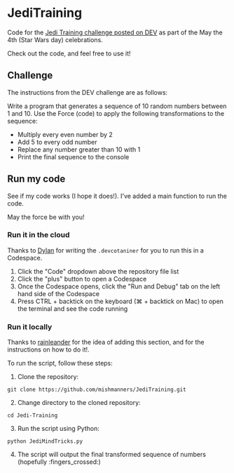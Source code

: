# JediTraining

Code for the [Jedi Training challenge posted on DEV](https://dev.to/devteam/jedi-training-challenge-5a48) as part of the May the 4th (Star Wars day) celebrations.

Check out the code, and feel free to use it!

## Challenge

The instructions from the DEV challenge are as follows:

Write a program that generates a sequence of 10 random numbers between 1 and 10.
Use the Force (code) to apply the following transformations to the sequence:

- Multiply every even number by 2
- Add 5 to every odd number
- Replace any number greater than 10 with 1
- Print the final sequence to the console

## Run my code

See if my code works (I hope it does!). I've added a main function to run the code.

May the force be with you!

### Run it in the cloud

Thanks to [Dylan](dylan-mccarthy) for writing the `.devcotaniner` for you to run this in a Codespace.

1. Click the "Code" dropdown above the repository file list
2. Click the "plus" button to open a Codespace
3. Once the Codespace opens, click the "Run and Debug" tab on the left hand side of the Codespace
4. Press CTRL + backtick on the keyboard (⌘ + backtick on Mac) to open the terminal and see the code running

### Run it locally

Thanks to [rainleander](https://github.com/rainleander/may-the-fourth/blob/main/README.md) for the idea of adding this section, and for the instructions on how to do it!.

To run the script, follow these steps:

1. Clone the repository:

```
git clone https://github.com/mishmanners/JediTraining.git
```

2. Change directory to the cloned repository:

```
cd Jedi-Training
```

3. Run the script using Python:

```
python JediMindTricks.py
```

4. The script will output the final transformed sequence of numbers (hopefully :fingers_crossed:)
